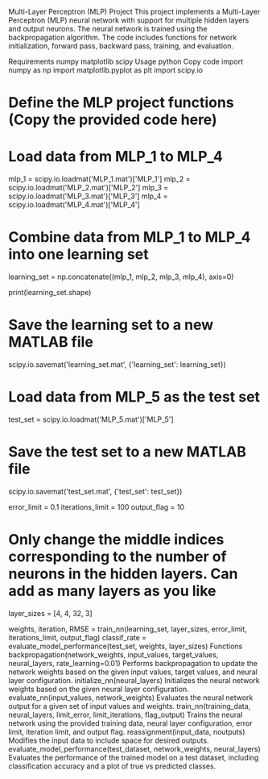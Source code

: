 Multi-Layer Perceptron (MLP) Project
This project implements a Multi-Layer Perceptron (MLP) neural network with support for multiple hidden layers and output neurons. The neural network is trained using the backpropagation algorithm. The code includes functions for network initialization, forward pass, backward pass, training, and evaluation.

Requirements
numpy
matplotlib
scipy
Usage
python
Copy code
import numpy as np
import matplotlib.pyplot as plt
import scipy.io

# Define the MLP project functions (Copy the provided code here)

# Load data from MLP_1 to MLP_4
mlp_1 = scipy.io.loadmat('MLP_1.mat')['MLP_1']
mlp_2 = scipy.io.loadmat('MLP_2.mat')['MLP_2']
mlp_3 = scipy.io.loadmat('MLP_3.mat')['MLP_3']
mlp_4 = scipy.io.loadmat('MLP_4.mat')['MLP_4']

# Combine data from MLP_1 to MLP_4 into one learning set
learning_set = np.concatenate((mlp_1, mlp_2, mlp_3, mlp_4), axis=0)

print(learning_set.shape)

# Save the learning set to a new MATLAB file
scipy.io.savemat('learning_set.mat', {'learning_set': learning_set})

# Load data from MLP_5 as the test set
test_set = scipy.io.loadmat('MLP_5.mat')['MLP_5']

# Save the test set to a new MATLAB file
scipy.io.savemat('test_set.mat', {'test_set': test_set})

error_limit = 0.1
iterations_limit = 100
output_flag = 10

# Only change the middle indices corresponding to the number of neurons in the hidden layers. Can add as many layers as you like
layer_sizes = [4, 4, 32, 3]

weights, iteration, RMSE = train_nn(learning_set, layer_sizes, error_limit, iterations_limit, output_flag)
classif_rate = evaluate_model_performance(test_set, weights, layer_sizes)
Functions
backpropagation(network_weights, input_values, target_values, neural_layers, rate_learning=0.01)
Performs backpropagation to update the network weights based on the given input values, target values, and neural layer configuration.
initialize_nn(neural_layers)
Initializes the neural network weights based on the given neural layer configuration.
evaluate_nn(input_values, network_weights)
Evaluates the neural network output for a given set of input values and weights.
train_nn(training_data, neural_layers, limit_error, limit_iterations, flag_output)
Trains the neural network using the provided training data, neural layer configuration, error limit, iteration limit, and output flag.
reassignment(input_data, noutputs)
Modifies the input data to include space for desired outputs.
evaluate_model_performance(test_dataset, network_weights, neural_layers)
Evaluates the performance of the trained model on a test dataset, including classification accuracy and a plot of true vs predicted classes.
